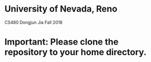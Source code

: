# University of Nevada, Reno
CS480
Dongjun Jia
Fall 2018
# Important: Please clone the repository to your home directory.

